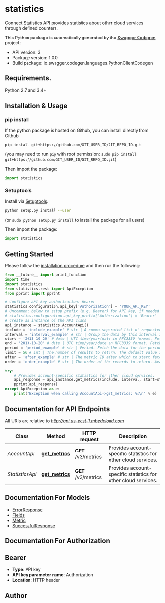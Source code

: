 # statistics
Connect Statistics API provides statistics about other cloud services through defined counters.

This Python package is automatically generated by the [Swagger Codegen](https://github.com/swagger-api/swagger-codegen) project:

- API version: 3
- Package version: 1.0.0
- Build package: io.swagger.codegen.languages.PythonClientCodegen

## Requirements.

Python 2.7 and 3.4+

## Installation & Usage
### pip install

If the python package is hosted on Github, you can install directly from Github

```sh
pip install git+https://github.com/GIT_USER_ID/GIT_REPO_ID.git
```
(you may need to run `pip` with root permission: `sudo pip install git+https://github.com/GIT_USER_ID/GIT_REPO_ID.git`)

Then import the package:
```python
import statistics 
```

### Setuptools

Install via [Setuptools](http://pypi.python.org/pypi/setuptools).

```sh
python setup.py install --user
```
(or `sudo python setup.py install` to install the package for all users)

Then import the package:
```python
import statistics
```

## Getting Started

Please follow the [installation procedure](#installation--usage) and then run the following:

```python
from __future__ import print_function
import time
import statistics
from statistics.rest import ApiException
from pprint import pprint

# Configure API key authorization: Bearer
statistics.configuration.api_key['Authorization'] = 'YOUR_API_KEY'
# Uncomment below to setup prefix (e.g. Bearer) for API key, if needed
# statistics.configuration.api_key_prefix['Authorization'] = 'Bearer'
# create an instance of the API class
api_instance = statistics.AccountApi()
include = 'include_example' # str | A comma-separated list of requested metrics and total_count (if included, the response will contain total_count to specify the total number of records available). Supported values are:  - `transactions` - `full_registrations` - `registration_updates` - `deleted_registrations` - `expired_registrations` - `bootstraps_successful` - `bootstraps_failed` - `bootstraps_pending` - `handshakes_successful` - `connect_rest_api_success` - `connect_rest_api_error` - `device_proxy_request_success` - `device_proxy_request_error` - `device_subscription_request_success` - `device_subscription_request_error` - `device_observations` - `total_count`  **Note:**  The metrics device_proxy_request_success, device_proxy_request_error, device_subscription_request_success, device_subscription_request_error and device_observations monitor only the response from the device to Mbed Cloud Connect and they do not confirm that the response is delivered to client callback URLs used when you try to access device resources using  [Connect API](/docs/current/service-api-references/mbed-cloud-connect.html) endpoints. New metrics will be added to monitor the response delivery to client callback URLs later.  **Example usage:**  ``` curl  -X GET \\       -H \"Authorization : Bearer <valid access Token>\"        'https://api.us-east-1.mbedcloud.com/v3/metrics?include=transactions,total_count&start=20170207&end=20170407&interval=1d'  {     \"object\": \"list\",     \"limit\": 20,     \"total_count\": 54,     \"after\": \"2017-07-26T00:00:00Z\",     \"has_more\": true,     \"data\": [         {             \"id\": \"015d8157c800015e306fffff005374617473000\",             \"timestamp\": \"2017-07-27T00:00:00Z\",             \"transactions\": 27366         },         {             \"id\": \"015d867e2400015e306fffff005374617473000\",             \"timestamp\": \"2017-07-28T00:00:00Z\",             \"transactions\": 27480         }     ] } ``` 
interval = 'interval_example' # str | Group the data by this interval in minutes, hours, days or weeks. Sample values: 5m, 2h, 3d, 4w. The maximum interval cannot exceed one year (365 days). The allowed ranges are 5m-525600m/1h-8760h/1d-365d/1w-53w. 
start = '2013-10-20' # date | UTC time/year/date in RFC3339 format. Fetch the data with timestamp greater than or equal to this value. Sample values: 20170207T092056990Z / 2017-02-07T09:20:56.990Z / 2017 / 20170207. The maximum time between start and end parameters cannot exceed more than one year (365 days). The parameter is not mandatory, if the period is specified.  (optional)
end = '2013-10-20' # date | UTC time/year/date in RFC3339 format. Fetch the data with timestamp less than this value. Sample values: 20170207T092056990Z / 2017-02-07T09:20:56.990Z / 2017 / 20170207. The maximum time between start and end parameters cannot exceed more than one year (365 days). The parameter is not mandatory, if the period is specified.  (optional)
period = 'period_example' # str | Period. Fetch the data for the period in minutes, hours, days or weeks. Sample values: 5m, 2h, 3d, 4w. The parameter is not mandatory, if the start and end time are specified. The maximum period cannot exceed one year (365 days). The allowed ranges are 5m-525600m/1h-8760h/1d-365d/1w-53w.  (optional)
limit = 56 # int | The number of results to return. The default value is 50, minimum 2 and maximum 1000.  (optional)
after = 'after_example' # str | The metric ID after which to start fetching. This also can be used for pagination as follows.  **Example usage:**  ``` curl  -X GET \\       -H \"Authorization : Bearer <valid access Token>\"        'https://api.us-east-1.mbedcloud.com/v3/metrics?include=transactions,total_count&start=20170707&end=20170829&interval=1d&limit=20' {    \"object\": \"list\",    \"limit\": 20,    \"total_count\": 54,    \"has_more\": true,    \"data\": [        {            \"id\": \"015d1a589800015e306fffff005374617473000\",            \"timestamp\": \"2017-07-07T00:00:00Z\",            \"transactions\": 26381        },        .        .        .        {            \"id\": \"015d7c316c00015e306fffff005374617473000\",            \"timestamp\": \"2017-07-26T00:00:00Z\",            \"transactions\": 25569        }    ] } ```  If the parameter “has more” is true, it indicates that the list is not complete and more values are available. You can give the last ID of the list as the value of the “after” query parameter, and you get the next page of values. You can keep doing this until “has more” is false. ``` curl -X GET \\      -H \"Authorization : Bearer <valid access Token>\"      'https://api.us-east-1.mbedcloud.com/v3/metrics?include=transactions,total_count&start=20170707&end=20170829&interval=1d&limit=20&after=015d7c316c00015e306fffff005374617473000'  {    \"object\": \"list\",    \"limit\": 20,    \"total_count\": 54,    \"after\": \"2017-07-26T00:00:00Z\",    \"has_more\": true,    \"data\": [        {            \"id\": \"015d8157c800015e306fffff005374617473000\",            \"timestamp\": \"2017-07-27T00:00:00Z\",            \"transactions\": 27366        },      .      .      .        {            \"id\": \"015de3309c00015e306fffff005374617473000\",            \"timestamp\": \"2017-08-15T00:00:00Z\",            \"transactions\": 24707        }    ] } ```  (optional)
order = 'order_example' # str | The order of the records to return. Available values are ASC and DESC. The default value is ASC.  (optional)

try:
    # Provides account-specific statistics for other cloud services.
    api_response = api_instance.get_metrics(include, interval, start=start, end=end, period=period, limit=limit, after=after, order=order)
    pprint(api_response)
except ApiException as e:
    print("Exception when calling AccountApi->get_metrics: %s\n" % e)

```

## Documentation for API Endpoints

All URIs are relative to *http://api.us-east-1.mbedcloud.com*

Class | Method | HTTP request | Description
------------ | ------------- | ------------- | -------------
*AccountApi* | [**get_metrics**](docs/AccountApi.md#get_metrics) | **GET** /v3/metrics | Provides account-specific statistics for other cloud services.
*StatisticsApi* | [**get_metrics**](docs/StatisticsApi.md#get_metrics) | **GET** /v3/metrics | Provides account-specific statistics for other cloud services.


## Documentation For Models

 - [ErrorResponse](docs/ErrorResponse.md)
 - [Fields](docs/Fields.md)
 - [Metric](docs/Metric.md)
 - [SuccessfulResponse](docs/SuccessfulResponse.md)


## Documentation For Authorization


## Bearer

- **Type**: API key
- **API key parameter name**: Authorization
- **Location**: HTTP header


## Author




